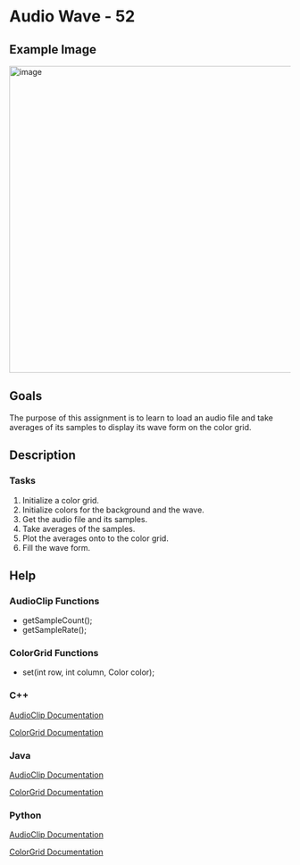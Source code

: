 # Audio Wave - 52

## Example Image

<img src="./audio.png" alt="image" width="550px"></img>

## Goals
The purpose of this assignment is to learn to load an audio file and take averages of its samples to display its wave form on the color grid.


## Description

### Tasks
1. Initialize a color grid.
2. Initialize colors for the background and the wave.
3. Get the audio file and its samples.
4. Take averages of the samples.
5. Plot the averages onto to the color grid.
6. Fill the wave form.

## Help

###  AudioClip Functions

- getSampleCount();
- getSampleRate();

### ColorGrid Functions

+ set(int row, int column, Color color);

### C++

[AudioClip Documentation](https://bridgesuncc.github.io/doc/java-api/current/html/classbridges_1_1base_1_1_audio_clip.html)

[ColorGrid Documentation](https://bridgesuncc.github.io/doc/cxx-api/current/html/classbridges_1_1datastructure_1_1_color.html)

### Java

[AudioClip Documentation](https://bridgesuncc.github.io/doc/java-api/current/html/classbridges_1_1base_1_1_audio_clip.html)

[ColorGrid Documentation](https://bridgesuncc.github.io/doc/java-api/current/html/classbridges_1_1base_1_1_color_grid.html)

### Python

[AudioClip Documentation](https://bridgesuncc.github.io/doc/python-api/current/html/classbridges_1_1audio__clip_1_1_audio_clip.html)

[ColorGrid Documentation](https://bridgesuncc.github.io/doc/python-api/current/html/classbridges_1_1color__grid_1_1_color_grid.html)



